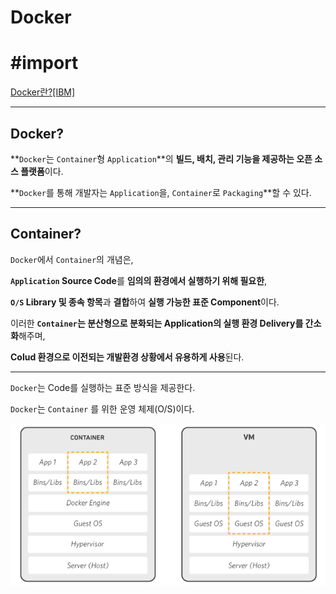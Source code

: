 # Docker

# #import
[Docker란?[IBM]](https://www.ibm.com/kr-ko/cloud/learn/docker)

---


## Docker?

**`Docker`는 `Container`형 `Application`**의 **빌드, 배치, 관리 기능을 제공하는 오픈 소스 플랫폼**이다.


**`Docker`를 통해 개발자는 `Application`을, `Container`로 `Packaging`**할 수 있다.

---

## Container?

`Docker`에서 `Container`의 개념은,

**`Application` Source Code**를 **임의의 환경에서 실행하기 위해 필요한**,

**`O/S` Library 및 종속 항목**과 **결합**하여 **실행 가능한 표준 Component**이다.

이러한 **`Container`는 분산형으로 분화되는 Application의 실행 환경 Delivery를 간소화**해주며,

**Colud 환경으로 이전되는 개발환경 상황에서 유용하게 사용**된다.



---

`Docker`는 Code를 실행하는 표준 방식을 제공한다. 

`Docker`는 `Container` 를 위한 운영 체제(O/S)이다.

![img.png](img.png)